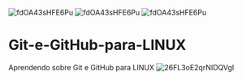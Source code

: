 ![fdOA43sHFE6Pu](https://user-images.githubusercontent.com/83927522/118274673-ce5c0600-b49b-11eb-8866-eaffb6f14473.gif)
![fdOA43sHFE6Pu](https://user-images.githubusercontent.com/83927522/118274706-d74cd780-b49b-11eb-99e4-baf737a35aeb.gif)
![fdOA43sHFE6Pu](https://user-images.githubusercontent.com/83927522/118274735-e16ed600-b49b-11eb-8147-a38fb10bb90a.gif)
# Git-e-GitHub-para-LINUX
Aprendendo sobre Git e GitHub para LINUX
![26FL3oE2qrNIDQVgI](https://user-images.githubusercontent.com/83927522/118274796-f8152d00-b49b-11eb-9580-0fbc89954a92.gif)
